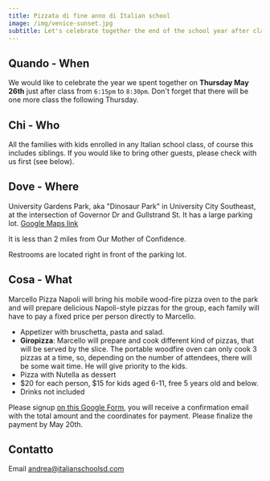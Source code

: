 ```yaml
---
title: Pizzata di fine anno di Italian school
image: /img/venice-sunset.jpg
subtitle: Let's celebrate together the end of the school year after class on May 26th
---
```


## Quando - When

We would like to celebrate the year we spent together on **Thursday May 26th** just after class from `6:15pm` to `8:30pm`. Don't forget that there will be one more class the following Thursday.

## Chi - Who

All the families with kids enrolled in any Italian school class, of course this includes siblings. If you would like to bring other guests, please check with us first (see below).

## Dove - Where

University Gardens Park, aka "Dinosaur Park" in University City Southeast, at the intersection of Governor Dr and Gullstrand St. It has a large parking lot. [Google Maps link](https://goo.gl/maps/zYABT7YbRCFsbaAg9)

It is less than 2 miles from Our Mother of Confidence.

Restrooms are located right in front of the parking lot.

## Cosa - What

Marcello Pizza Napoli will bring his mobile wood-fire pizza oven to the park and will prepare delicious Napoli-style pizzas for the group, each family will have to pay a fixed price per person directly to Marcello.

* Appetizer with bruschetta, pasta and salad.
* **Giropizza**: Marcello will prepare and cook different kind of pizzas, that will be served by the slice. The portable woodfire oven can only cook 3 pizzas at a time, so, depending on the number of attendees, there will be some wait time. He will give priority to the kids.
* Pizza with Nutella as dessert
* $20 for each person, $15 for kids aged 6-11, free 5 years old and below.
* Drinks not included

Please signup [on this Google Form](https://docs.google.com/forms/d/e/1FAIpQLSeGoqFhEoQo5OSNulVsao438dH31KZNIetU3qeRxfXka1V0iw/viewform?usp=sf_link), you will receive a confirmation email with the total amount and the coordinates for payment. Please finalize the payment by May 20th.

## Contatto

Email [andrea@italianschoolsd.com](mailto:andrea@italianschoolsd.com)
